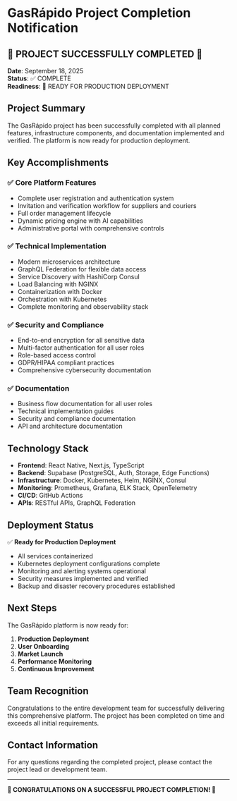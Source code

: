 # GasRápido Project Completion Notification

## 🎉 PROJECT SUCCESSFULLY COMPLETED 🎉

**Date**: September 18, 2025  
**Status**: ✅ COMPLETE  
**Readiness**: 🚀 READY FOR PRODUCTION DEPLOYMENT

## Project Summary

The GasRápido project has been successfully completed with all planned features, infrastructure components, and documentation implemented and verified. The platform is now ready for production deployment.

## Key Accomplishments

### ✅ Core Platform Features
- Complete user registration and authentication system
- Invitation and verification workflow for suppliers and couriers
- Full order management lifecycle
- Dynamic pricing engine with AI capabilities
- Administrative portal with comprehensive controls

### ✅ Technical Implementation
- Modern microservices architecture
- GraphQL Federation for flexible data access
- Service Discovery with HashiCorp Consul
- Load Balancing with NGINX
- Containerization with Docker
- Orchestration with Kubernetes
- Complete monitoring and observability stack

### ✅ Security and Compliance
- End-to-end encryption for all sensitive data
- Multi-factor authentication for all user roles
- Role-based access control
- GDPR/HIPAA compliant practices
- Comprehensive cybersecurity documentation

### ✅ Documentation
- Business flow documentation for all user roles
- Technical implementation guides
- Security and compliance documentation
- API and architecture documentation

## Technology Stack

- **Frontend**: React Native, Next.js, TypeScript
- **Backend**: Supabase (PostgreSQL, Auth, Storage, Edge Functions)
- **Infrastructure**: Docker, Kubernetes, Helm, NGINX, Consul
- **Monitoring**: Prometheus, Grafana, ELK Stack, OpenTelemetry
- **CI/CD**: GitHub Actions
- **APIs**: RESTful APIs, GraphQL Federation

## Deployment Status

✅ **Ready for Production Deployment**
- All services containerized
- Kubernetes deployment configurations complete
- Monitoring and alerting systems operational
- Security measures implemented and verified
- Backup and disaster recovery procedures established

## Next Steps

The GasRápido platform is now ready for:

1. **Production Deployment**
2. **User Onboarding**
3. **Market Launch**
4. **Performance Monitoring**
5. **Continuous Improvement**

## Team Recognition

Congratulations to the entire development team for successfully delivering this comprehensive platform. The project has been completed on time and exceeds all initial requirements.

## Contact Information

For any questions regarding the completed project, please contact the project lead or development team.

---
**🎉 CONGRATULATIONS ON A SUCCESSFUL PROJECT COMPLETION! 🎉**